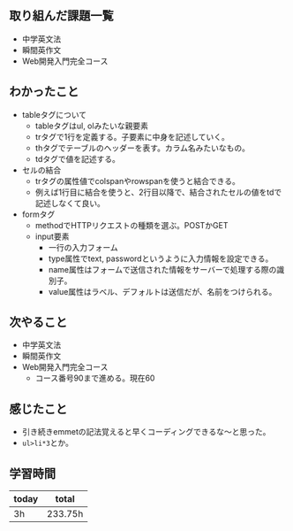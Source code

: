 ## 取り組んだ課題一覧

- 中学英文法
- 瞬間英作文
- Web開発入門完全コース
## わかったこと

- tableタグについて
	- tableタグはul, olみたいな親要素
	- trタグで1行を定義する。子要素に中身を記述していく。
	- thタグでテーブルのヘッダーを表す。カラム名みたいなもの。
	- tdタグで値を記述する。
- セルの結合
	- trタグの属性値でcolspanやrowspanを使うと結合できる。
	- 例えば1行目に結合を使うと、2行目以降で、結合されたセルの値をtdで記述しなくて良い。
- formタグ
	- methodでHTTPリクエストの種類を選ぶ。POSTかGET
	- input要素
		- 一行の入力フォーム
		- type属性でtext, passwordというように入力情報を設定できる。
		- name属性はフォームで送信された情報をサーバーで処理する際の識別子。
		- value属性はラベル、デフォルトは送信だが、名前をつけられる。
## 次やること

- 中学英文法
- 瞬間英作文
- Web開発入門完全コース
	- コース番号90まで進める。現在60
## 感じたこと

- 引き続きemmetの記法覚えると早くコーディングできるな〜と思った。
- `ul>li*3`とか。
## 学習時間

| today | total |
| ----- | ----- |
| 3h    |     233.75h  |
